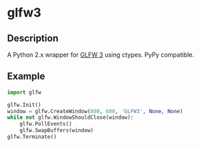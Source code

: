 # glfw3

## Description
A Python 2.x wrapper for [GLFW 3](https://github.com/elmindreda/glfw) using ctypes. PyPy compatible.

## Example
```python
import glfw

glfw.Init()
window = glfw.CreateWindow(800, 600, 'GLFW3', None, None)
while not glfw.WindowShouldClose(window):
    glfw.PollEvents()
    glfw.SwapBuffers(window)
glfw.Terminate()
```
